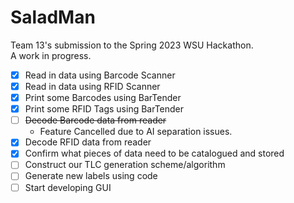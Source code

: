 # SaladMan

Team 13's submission to the Spring 2023 WSU Hackathon.\
A work in progress.

- [x] Read in data using Barcode Scanner
- [x] Read in data using RFID Scanner
- [x] Print some Barcodes using BarTender
- [x] Print some RFID Tags using BarTender
- [ ] ~~Decode Barcode data from reader~~
  - Feature Cancelled due to AI separation issues.
- [x] Decode RFID data from reader
- [x] Confirm what pieces of data need to be catalogued and stored
- [ ] Construct our TLC generation scheme/algorithm
- [ ] Generate new labels using code
- [ ] Start developing GUI